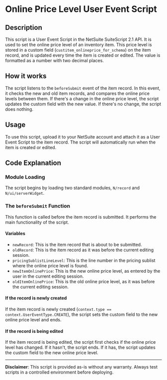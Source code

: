# Online Price Level User Event Script

## Description
This script is a User Event Script in the NetSuite SuiteScript 2.1 API. It is used to set the online price level of an inventory item. This price level is stored in a custom field (`custitem_onlineprice_for_schema`) on the item record, and is updated every time the item is created or edited. The value is formatted as a number with two decimal places.

## How it works
The script listens to the `beforeSubmit` event of the item record. In this event, it checks the new and old item records, and compares the online price levels between them. If there's a change in the online price level, the script updates the custom field with the new value. If there's no change, the script does nothing.

## Usage
To use this script, upload it to your NetSuite account and attach it as a User Event Script to the item record. The script will automatically run when the item is created or edited.

## Code Explanation

### Module Loading
The script begins by loading two standard modules, `N/record` and `N/ui/serverWidget`.

### The `beforeSubmit` Function
This function is called before the item record is submitted. It performs the main functionality of the script.

#### Variables
- `newRecord`: This is the item record that is about to be submitted.
- `oldRecord`: This is the item record as it was before the current editing session.
- `pricingSublistLineLevel`: This is the line number in the pricing sublist where the online price level is found.
- `newItemOnlinePrice`: This is the new online price level, as entered by the user in the current editing session.
- `oldItemOnlinePrice`: This is the old online price level, as it was before the current editing session.

#### If the record is newly created
If the item record is newly created (`context.type == context.UserEventType.CREATE`), the script sets the custom field to the new online price level and ends.

#### If the record is being edited
If the item record is being edited, the script first checks if the online price level has changed. If it hasn't, the script ends. If it has, the script updates the custom field to the new online price level.

---
**Disclaimer**: This script is provided as-is without any warranty. Always test scripts in a controlled environment before deploying.

